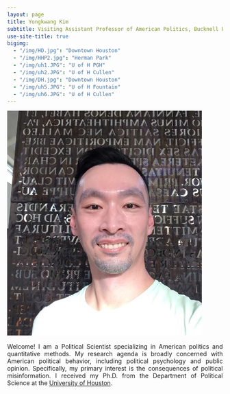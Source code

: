 ```yaml
---
layout: page
title: Yongkwang Kim
subtitle: Visiting Assistant Professor of American Politics, Bucknell University
use-site-title: true
bigimg:
  - "/img/HD.jpg": "Downtown Houston"
  - "/img/HHP2.jpg": "Herman Park"
  - "/img/uh1.JPG": "U of H PGH"
  - "/img/uh2.JPG": "U of H Cullen"
  - "/img/DH.jpg": "Downtown Houston"
  - "/img/uh5.JPG": "U of H Fountain"
  - "/img/uh6.JPG": "U of H Cullen"
---
```


<img src="/img/kp7.jpg" class="wrap align-right" alt="k profile">

<p align="justify">Welcome! I am a Political Scientist specializing in American politics and quantitative methods. My research agenda is broadly concerned with American political behavior, including political psychology and public opinion. Specifically, my primary interest is the consequences  of political misinformation.
I received my Ph.D. from the Department of Political Science at the <a href="https://www.uh.edu/class/political-science/" target="_blank">University of Houston</a>.
  



  
